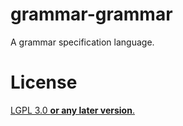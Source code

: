 grammar-grammar
===============

A grammar specification language.

# License
[LGPL 3.0 **or any later version**.](./lgpl-3.0.md)
